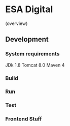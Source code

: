 # ESA Digital

(overview)

## Development

### System requirements
JDk 1.8
Tomcat 8.0
Maven 4

### Build

### Run

### Test

### Frontend Stuff
